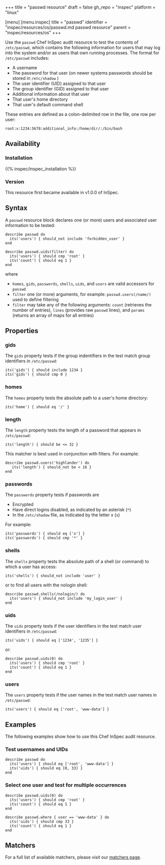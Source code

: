 +++
title = "passwd resource"
draft = false
gh_repo = "inspec"
platform = "linux"

[menu]
  [menu.inspec]
    title = "passwd"
    identifier = "inspec/resources/os/passwd.md passwd resource"
    parent = "inspec/resources/os"
+++

Use the `passwd` Chef InSpec audit resource to test the contents of `/etc/passwd`, which contains the following information for users that may log into the system and/or as users that own running processes. The format for `/etc/passwd` includes:

- A username
- The password for that user (on newer systems passwords should be stored in `/etc/shadow` )
- The user identifier (UID) assigned to that user
- The group identifier (GID) assigned to that user
- Additional information about that user
- That user's home directory
- That user's default command shell

These entries are defined as a colon-delimited row in the file, one row per user:

    root:x:1234:5678:additional_info:/home/dir/:/bin/bash

## Availability

### Installation

{{% inspec/inspec_installation %}}

### Version

This resource first became available in v1.0.0 of InSpec.

## Syntax

A `passwd` resource block declares one (or more) users and associated user information to be tested:

    describe passwd do
      its('users') { should_not include 'forbidden_user' }
    end

    describe passwd.uids(filter) do
      its('users') { should cmp 'root' }
      its('count') { should eq 1 }
    end

where

- `homes`, `gids`, `passwords`, `shells`, `uids`, and `users` are valid accessors for `passwd`
- `filter` one (or more) arguments, for example: `passwd.users(/name/)` used to define filtering
- `filter` may take any of the following arguments: `count` (retrieves the number of entries), `lines` (provides raw `passwd` lines), and `params` (returns an array of maps for all entries)

## Properties

### gids

The `gids` property tests if the group indentifiers in the test match group identifiers in `/etc/passwd`:

    its('gids') { should include 1234 }
    its('gids') { should cmp 0 }

### homes

The `homes` property tests the absolute path to a user's home directory:

    its('home') { should eq '/' }

### length

The `length` property tests the length of a password that appears in `/etc/passwd`:

    its('length') { should be <= 32 }

This matcher is best used in conjunction with filters. For example:

    describe passwd.users('highlander') do
       its('length') { should_not be < 16 }
    end

### passwords

The `passwords` property tests if passwords are

- Encrypted
- Have direct logins disabled, as indicated by an asterisk (`*`)
- In the `/etc/shadow` file, as indicated by the letter x (`x`)

For example:

    its('passwords') { should eq ['x'] }
    its('passwords') { should cmp '*' }

### shells

The `shells` property tests the absolute path of a shell (or command) to which a user has access:

    its('shells') { should_not include 'user' }

or to find all users with the nologin shell:

    describe passwd.shells(/nologin/) do
      its('users') { should_not include 'my_login_user' }
    end

### uids

The `uids` property tests if the user identifiers in the test match user identifiers in `/etc/passwd`:

    its('uids') { should eq ['1234', '1235'] }

or:

    describe passwd.uids(0) do
      its('users') { should cmp 'root' }
      its('count') { should eq 1 }
    end

### users

The `users` property tests if the user names in the test match user names in `/etc/passwd`:

    its('users') { should eq ['root', 'www-data'] }

## Examples

The following examples show how to use this Chef InSpec audit resource.

### Test usernames and UIDs

    describe passwd do
      its('users') { should eq ['root', 'www-data'] }
      its('uids') { should eq [0, 33] }
    end

### Select one user and test for multiple occurrences

    describe passwd.uids(0) do
      its('users') { should cmp 'root' }
      its('count') { should eq 1 }
    end

    describe passwd.where { user == 'www-data' } do
      its('uids') { should cmp 33 }
      its('count') { should eq 1 }
    end

## Matchers

For a full list of available matchers, please visit our [matchers page](/inspec/matchers/).

